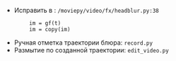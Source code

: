 * Исправить в : `/moviepy/video/fx/headblur.py:38`
```
        im = gf(t)
        im = copy(im)
```

* Ручная отметка траектории блюра: `record.py`
* Размытие по созданной траектории: `edit_video.py`